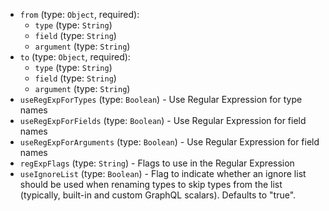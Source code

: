 
* `from` (type: `Object`, required): 
  * `type` (type: `String`)
  * `field` (type: `String`)
  * `argument` (type: `String`)
* `to` (type: `Object`, required): 
  * `type` (type: `String`)
  * `field` (type: `String`)
  * `argument` (type: `String`)
* `useRegExpForTypes` (type: `Boolean`) - Use Regular Expression for type names
* `useRegExpForFields` (type: `Boolean`) - Use Regular Expression for field names
* `useRegExpForArguments` (type: `Boolean`) - Use Regular Expression for field names
* `regExpFlags` (type: `String`) - Flags to use in the Regular Expression
* `useIgnoreList` (type: `Boolean`) - Flag to indicate whether an ignore list should be used when renaming types to skip types from the list (typically, built-in and custom GraphQL scalars). Defaults to "true".